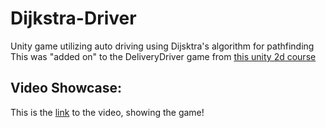 # Dijkstra-Driver
Unity game utilizing auto driving using Dijsktra's algorithm for pathfinding\
This was "added on" to the DeliveryDriver game from [this unity 2d course](https://www.udemy.com/course/unitycourse/?utm_source=adwords&utm_medium=udemyads&utm_campaign=Webindex_Catchall_la.EN_cc.CA&utm_term=_._ag_119831896715_._ad_533102824920_._kw__._de_c_._dm__._pl__._ti_dsa-392722865168_._li_9000676_._pd__._&matchtype=&gclid=CjwKCAjwu4WoBhBkEiwAojNdXhq0U3V_SgGKpw7fXnZec2dg8H0CDeCUHRsj-fHh8cQmxBVy5dfk9RoCCBYQAvD_BwE)

## Video Showcase:
This is the [link](https://drive.google.com/file/d/1KEaqZHJun4SOnNjGQWM-nb5v71XGwvEn/view?usp=sharing) to the video, showing the game!
